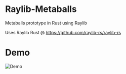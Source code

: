 # Raylib-Metaballs
Metaballs prototype in Rust using Raylib

Uses Raylib Rust @ https://github.com/raylib-rs/raylib-rs

# Demo
![Demo](https://github.com/user-attachments/assets/0e101821-11aa-4859-874b-4d0377bf7bd2)
